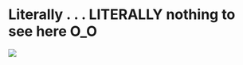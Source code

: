 <h1>Literally . . . LITERALLY nothing to see here O_O</h1>

<img src="https://i.pinimg.com/564x/71/ee/0a/71ee0aa7ef5fdbf20250c7db2ce27eed.jpg">
